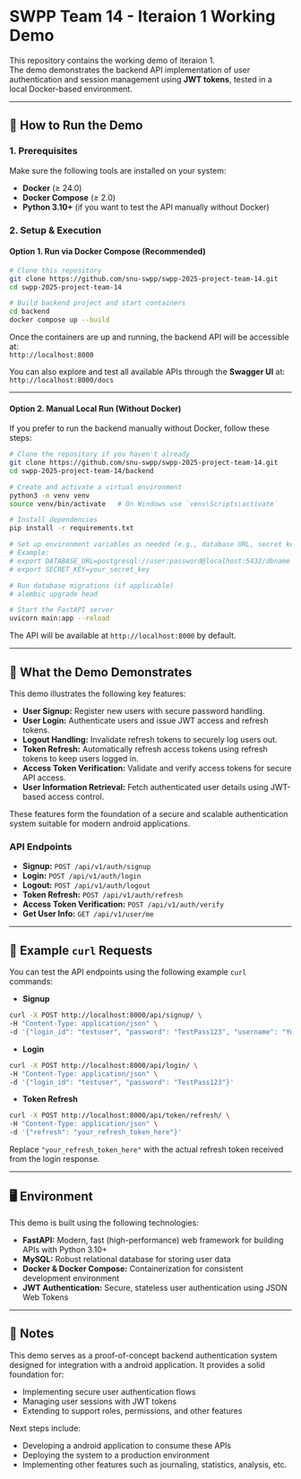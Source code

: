 # SWPP Team 14 - Iteraion 1 Working Demo

This repository contains the working demo of iteraion 1.  
The demo demonstrates the backend API implementation of user authentication and session management using **JWT tokens**, tested in a local Docker-based environment.

---

## 🚀 How to Run the Demo

### 1. Prerequisites
Make sure the following tools are installed on your system:
- **Docker** (≥ 24.0)
- **Docker Compose** (≥ 2.0)
- **Python 3.10+** (if you want to test the API manually without Docker)

### 2. Setup & Execution

#### Option 1. Run via Docker Compose (Recommended)
```bash
# Clone this repository
git clone https://github.com/snu-swpp/swpp-2025-project-team-14.git
cd swpp-2025-project-team-14

# Build backend project and start containers
cd backend
docker compose up --build
```
Once the containers are up and running, the backend API will be accessible at:  
`http://localhost:8000`

You can also explore and test all available APIs through the **Swagger UI** at:  
`http://localhost:8000/docs`

---

#### Option 2. Manual Local Run (Without Docker)

If you prefer to run the backend manually without Docker, follow these steps:

```bash
# Clone the repository if you haven't already
git clone https://github.com/snu-swpp/swpp-2025-project-team-14.git
cd swpp-2025-project-team-14/backend

# Create and activate a virtual environment
python3 -m venv venv
source venv/bin/activate   # On Windows use `venv\Scripts\activate`

# Install dependencies
pip install -r requirements.txt

# Set up environment variables as needed (e.g., database URL, secret keys)
# Example:
# export DATABASE_URL=postgresql://user:password@localhost:5432/dbname
# export SECRET_KEY=your_secret_key

# Run database migrations (if applicable)
# alembic upgrade head

# Start the FastAPI server
uvicorn main:app --reload
```
The API will be available at `http://localhost:8000` by default.

---

## 🧩 What the Demo Demonstrates

This demo illustrates the following key features:

- **User Signup:** Register new users with secure password handling.
- **User Login:** Authenticate users and issue JWT access and refresh tokens.
- **Logout Handling:** Invalidate refresh tokens to securely log users out.
- **Token Refresh:** Automatically refresh access tokens using refresh tokens to keep users logged in.
- **Access Token Verification:** Validate and verify access tokens for secure API access.
- **User Information Retrieval:** Fetch authenticated user details using JWT-based access control.

These features form the foundation of a secure and scalable authentication system suitable for modern android applications.

### API Endpoints

- **Signup:** `POST /api/v1/auth/signup`
- **Login:** `POST /api/v1/auth/login`
- **Logout:** `POST /api/v1/auth/logout`
- **Token Refresh:** `POST /api/v1/auth/refresh`
- **Access Token Verification:** `POST /api/v1/auth/verify`
- **Get User Info:** `GET /api/v1/user/me`

---

## 🔧 Example `curl` Requests

You can test the API endpoints using the following example `curl` commands:

- **Signup**
```bash
curl -X POST http://localhost:8000/api/signup/ \
-H "Content-Type: application/json" \
-d '{"login_id": "testuser", "password": "TestPass123", "username": "YourUserName"}'
```

- **Login**
```bash
curl -X POST http://localhost:8000/api/login/ \
-H "Content-Type: application/json" \
-d '{"login_id": "testuser", "password": "TestPass123"}'
```

- **Token Refresh**
```bash
curl -X POST http://localhost:8000/api/token/refresh/ \
-H "Content-Type: application/json" \
-d '{"refresh": "your_refresh_token_here"}'
```

Replace `"your_refresh_token_here"` with the actual refresh token received from the login response.

---

## 🖥️ Environment

This demo is built using the following technologies:

- **FastAPI:** Modern, fast (high-performance) web framework for building APIs with Python 3.10+
- **MySQL:** Robust relational database for storing user data
- **Docker & Docker Compose:** Containerization for consistent development environment
- **JWT Authentication:** Secure, stateless user authentication using JSON Web Tokens

---

## 📜 Notes

This demo serves as a proof-of-concept backend authentication system designed for integration with a android application. It provides a solid foundation for:

- Implementing secure user authentication flows
- Managing user sessions with JWT tokens
- Extending to support roles, permissions, and other features

Next steps include:

- Developing a android application to consume these APIs
- Deploying the system to a production environment
- Implementing other features such as journaling, statistics, analysis, etc.